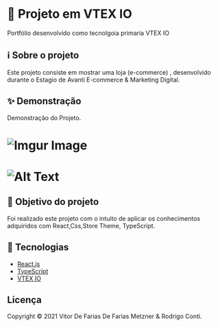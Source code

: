 # 🚀 Projeto em VTEX IO

Portfólio desenvolvido como tecnolgoia primaria VTEX IO

## ℹ️ Sobre o projeto

Este projeto consiste em mostrar uma loja (e-commerce) , desenvolvido durante o Estagio de Avanti E-commerce & Marketing Digital.

## ✨ Demonstração

Demonstração do Projeto.
# ![Imgur Image](https://i.imgur.com/Kmi1Vtp.png)
# ![Alt Text](https://i.imgur.com/2w0jurU.gif)

## 🎯 Objetivo do projeto

Foi realizado este projeto com o intuito de aplicar os conhecimentos adquiridos com React,Css,Store Theme, TypeScript.

## 📝 Tecnologias

- [React.js](https://pt-br.reactjs.org)
- [TypeScript](https://www.typescriptlang.org/)
- [VTEX IO](https://developers.vtex.com/)



## Licença
Copyright © 2021 Vitor De Farias De Farias Metzner & Rodrigo Conti.
